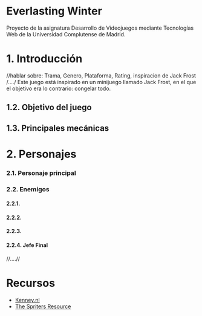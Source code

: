 # Everlasting Winter
Proyecto de la asignatura Desarrollo de Videojuegos mediante Tecnologías Web de la Universidad Complutense de Madrid.

# 1. Introducción
//hablar sobre: Trama, Genero, Plataforma, Rating, inspiracion de Jack Frost
/..../
Este juego está inspirado en un minijuego llamado Jack Frost, en el que el objetivo era lo contrario: congelar todo. 


## 1.2. Objetivo del juego


## 1.3. Principales mecánicas


# 2. Personajes

### 2.1. Personaje principal



### 2.2. Enemigos

#### 2.2.1.

#### 2.2.2. 

#### 2.2.3. 

#### 2.2.4. Jefe Final

//....//


# Recursos

* [Kenney.nl](https://www.kenney.nl/)
* [The Spriters Resource](https://www.spriters-resource.com/)
